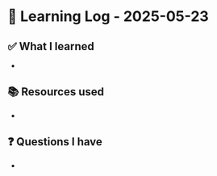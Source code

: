 # 🧠 Learning Log - 2025-05-23

## ✅ What I learned

- 

## 📚 Resources used

- 

## ❓ Questions I have

- 
